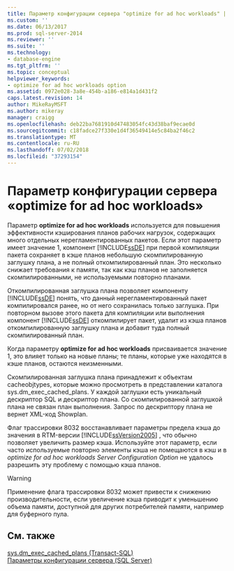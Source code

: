 ```yaml
---
title: Параметр конфигурации сервера "optimize for ad hoc workloads" | Документы Майкрософт
ms.custom: ''
ms.date: 06/13/2017
ms.prod: sql-server-2014
ms.reviewer: ''
ms.suite: ''
ms.technology:
- database-engine
ms.tgt_pltfrm: ''
ms.topic: conceptual
helpviewer_keywords:
- optimize for ad hoc workloads option
ms.assetid: 0972e028-3a8e-454b-a186-e814a1d431f2
caps.latest.revision: 14
author: MikeRayMSFT
ms.author: mikeray
manager: craigg
ms.openlocfilehash: deb22ba7681910d47483054fc43d38baf9ecae0d
ms.sourcegitcommit: c18fadce27f330e1d4f36549414e5c84ba2f46c2
ms.translationtype: MT
ms.contentlocale: ru-RU
ms.lasthandoff: 07/02/2018
ms.locfileid: "37293154"
---
```

# <a name="optimize-for-ad-hoc-workloads-server-configuration-option"></a>Параметр конфигурации сервера «optimize for ad hoc workloads»
  Параметр **optimize for ad hoc workloads** используется для повышения эффективности кэширования планов рабочих нагрузок, содержащих много отдельных нерегламентированных пакетов. Если этот параметр имеет значение 1, компонент [!INCLUDE[ssDE](../../includes/ssde-md.md)] при первой компиляции пакета сохраняет в кэше планов небольшую скомпилированную заглушку плана, а не полный откомпилированный план. Это несколько снижает требования к памяти, так как кэш планов не заполняется скомпилированными, не используемыми повторно планами.  
  
 Откомпилированная заглушка плана позволяет компоненту [!INCLUDE[ssDE](../../includes/ssde-md.md)] понять, что данный нерегламентированный пакет компилировался ранее, но от него сохранилась только заглушка. При повторном вызове этого пакета для компиляции или выполнения компонент [!INCLUDE[ssDE](../../includes/ssde-md.md)] откомпилирует пакет, удалит из кэша планов откомпилированную заглушку плана и добавит туда полный скомпилированный план.  
  
 Когда параметру **optimize for ad hoc workloads** присваивается значение 1, это влияет только на новые планы; те планы, которые уже находятся в кэше планов, остаются неизменными.  
  
 Скомпилированная заглушка плана принадлежит к объектам cacheobjtypes, которые можно просмотреть в представлении каталога sys.dm_exec_cached_plans. У каждой заглушки есть уникальный дескриптор SQL и дескриптор плана. Со скомпилированной заглушкой плана не связан план выполнения. Запрос по дескриптору плана не вернет XML-код Showplan.  
  
 Флаг трассировки 8032 восстанавливает параметры предела кэша до значения в RTM-версии [!INCLUDE[ssVersion2005](../../includes/ssversion2005-md.md)] , что обычно позволяет увеличить размер кэша. Используйте этот параметр, если часто используемые повторно элементы кэша не помещаются в кэш и в *optimize for ad hoc workloads Server Configuration Option* не удалось разрешить эту проблему с помощью кэша планов.  
  
> [!WARNING]  
>  Применение флага трассировки 8032 может привести к снижению производительности, если увеличение кэша приводит к уменьшению объема памяти, доступной для других потребителей памяти, например для буферного пула.  
  
## <a name="see-also"></a>См. также  
 [sys.dm_exec_cached_plans (Transact-SQL)](/sql/relational-databases/system-dynamic-management-views/sys-dm-exec-cached-plans-transact-sql)   
 [Параметры конфигурации сервера (SQL Server)](server-configuration-options-sql-server.md)  
  
  
